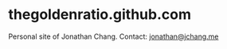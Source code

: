 thegoldenratio.github.com
=========================

Personal site of Jonathan Chang.  Contact: jonathan@jchang.me
